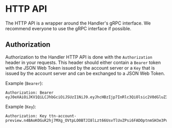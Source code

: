 # HTTP API

The HTTP API is a wrapper around the Handler's gRPC interface. We recommend everyone to use the gRPC interface if possible.

## Authorization

Authorization to the Handler HTTP API is done with the `Authorization` header in your requests.
This header should either contain a `Bearer` token with the JSON Web Token issued by the account server or a `Key` that is issued by the account server and can be exchanged to a JSON Web Token.

Example (`Bearer`):

```
Authorization: Bearer eyJ0eXAiOiJKV1QiLCJhbGciOiJSUzI1NiJ9.eyJhcHBzIjp7InRlc3QiOlsic2V0dGluZ3MiXX19.VGhpcyBpcyB0aGUgc2lnbmF0dXJl
```

Example (`Key`):

```
Authorization: Key ttn-account-preview.n4BAoKOGuK2hj7MXg_OVtpLO0BTJI8lLzt66UsvTlUvZPsi6FADOptnmSH3e3PuQzbLLEUhXxYhkxr34xyUqBQ
```